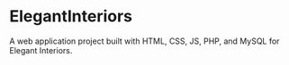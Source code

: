 # ElegantInteriors
A web application project built with HTML, CSS, JS, PHP, and MySQL for Elegant Interiors.
